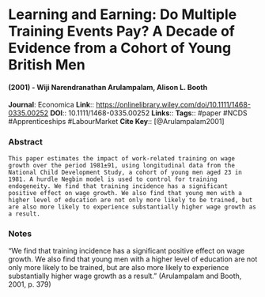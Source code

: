 # Learning and Earning: Do Multiple Training Events Pay? A Decade of Evidence from a Cohort of Young British Men
#### (2001) - Wiji Narendranathan Arulampalam, Alison L. Booth
**Journal**: Economica
**Link**:: https://onlinelibrary.wiley.com/doi/10.1111/1468-0335.00252
**DOI**:: 10.1111/1468-0335.00252
**Links**:: 
**Tags**:: #paper #NCDS #Apprenticeships #LabourMarket 
**Cite Key**:: [@Arulampalam2001]

### Abstract

```
This paper estimates the impact of work-related training on wage growth over the period 1981±91, using longitudinal data from the National Child Development Study, a cohort of young men aged 23 in 1981. A hurdle Negbin model is used to control for training endogeneity. We find that training incidence has a significant positive effect on wage growth. We also find that young men with a higher level of education are not only more likely to be trained, but are also more likely to experience substantially higher wage growth as a result.
```

### Notes

“We find that training incidence has a significant positive effect on wage growth. We also find that young men with a higher level of education are not only more likely to be trained, but are also more likely to experience substantially higher wage growth as a result.” (Arulampalam and Booth, 2001, p. 379)